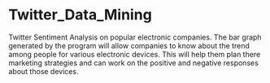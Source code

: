 # Twitter_Data_Mining
Twitter Sentiment Analysis on popular electronic companies. The bar graph generated by the program will allow companies to know about the trend among people for various electronic devices. This will help them plan there marketing strategies and can work on the positive and negative responses about those devices.
